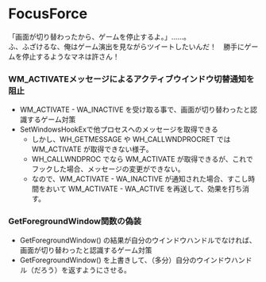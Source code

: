 # FocusForce
「画面が切り替わったから、ゲームを停止するよ。」……。  
ふ、ふざけるな、俺はゲーム演出を見ながらツイートしたいんだ！　勝手にゲームを停止するようなマネは許さん！

### WM_ACTIVATEメッセージによるアクティブウインドウ切替通知を阻止
- WM_ACTIVATE - WA_INACTIVE を受け取る事で、画面が切り替わったと認識するゲーム対策
- SetWindowsHookExで他プロセスへのメッセージを取得できる
	- しかし、WH_GETMESSAGE や WH_CALLWNDPROCRET では WM_ACTIVATE が取得できない様子。
	- WH_CALLWNDPROC でなら WM_ACTIVATE が取得できるが、これでフックした場合、メッセージの変更ができない。
	- なので、WM_ACTIVATE - WA_INACTIVE が通知された場合、すこし時間をおいて WM_ACTIVATE - WA_ACTIVE を再送して、効果を打ち消す。

### GetForegroundWindow関数の偽装
- GetForegroundWindow() の結果が自分のウインドウハンドルでなければ、画面が切り替わったと認識するゲーム対策
- GetForegroundWindow() を上書きして、（多分）自分のウインドウハンドル（だろう）を返すようにさせる。